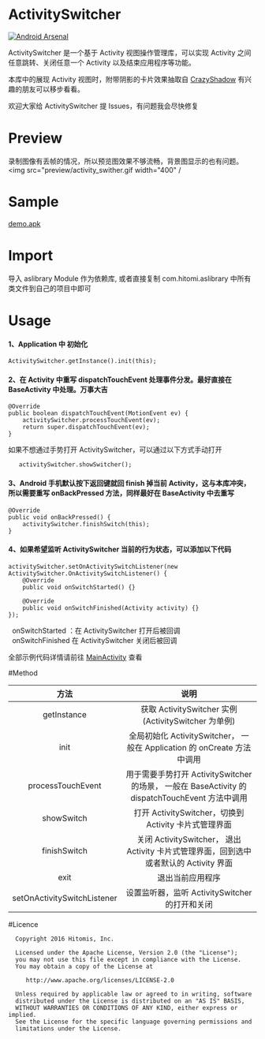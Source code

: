 # ActivitySwitcher

[![Android Arsenal](https://img.shields.io/badge/Android%20Arsenal-ActivitySwitcher-brightgreen.svg?style=flat)](http://android-arsenal.com/details/1/4635)

   ActivitySwitcher 是一个基于 Activity 视图操作管理库，可以实现 Activity 之间任意跳转、关闭任意一个 Activity
以及结束应用程序等功能。
   
   本库中的展现 Activity 视图时，附带阴影的卡片效果抽取自 [CrazyShadow](https://github.com/Hitomis/CrazyShadow) 有兴趣的朋友可以移步看看。
   
   欢迎大家给 ActivitySwitcher 提 Issues，有问题我会尽快修复

# Preview

录制图像有丢帧的情况，所以预览图效果不够流畅，背景图显示的也有问题。
<img src="preview/activity_swither.gif width="400" /

# Sample

[demo.apk](https://github.com/Hitomis/ActivitySwitcher/tree/master/sample/app.apk)

# Import

导入 aslibrary Module 作为依赖库, 或者直接复制 com.hitomi.aslibrary 中所有类文件到自己的项目中即可

# Usage

#### 1、Application 中 初始化

    ActivitySwitcher.getInstance().init(this);

#### 2、在 Activity 中重写 dispatchTouchEvent 处理事件分发。最好直接在 BaseActivity 中处理。万事大吉

    @Override
    public boolean dispatchTouchEvent(MotionEvent ev) {
        activitySwitcher.processTouchEvent(ev);
        return super.dispatchTouchEvent(ev);
    }

   如果不想通过手势打开 ActivitySwitcher，可以通过以下方式手动打开
   
       activitySwitcher.showSwitcher();

#### 3、Android 手机默认按下返回键就回 finish 掉当前 Activity，这与本库冲突，所以需要重写 onBackPressed 方法，同样最好在 BaseActivity 中去重写

    @Override
    public void onBackPressed() {
        activitySwitcher.finishSwitch(this);
    }

#### 4、如果希望监听 ActivitySwitcher 当前的行为状态，可以添加以下代码

    activitySwitcher.setOnActivitySwitchListener(new ActivitySwitcher.OnActivitySwitchListener() {
        @Override
        public void onSwitchStarted() {}

        @Override
        public void onSwitchFinished(Activity activity) {}
    });
    
   onSwitchStarted ：在 ActivitySwitcher 打开后被回调 <br/>
   onSwitchFinished 在 ActivitySwitcher 关闭后被回调

   全部示例代码详情请前往 [MainActivity](https://github.com/Hitomis/ActivitySwitcher/blob/master/app/src/main/java/com/hitomi/activityswitcher/MainActivity.java) 查看

#Method

| 方法 | 说明 |
| :--: | :--: |
| getInstance | 获取 ActivitySwitcher 实例 (ActivitySwitcher 为单例) |
| init | 全局初始化 ActivitySwitcher， 一般在 Application 的 onCreate 方法中调用 |
| processTouchEvent | 用于需要手势打开 ActivitySwitcher 的场景， 一般在 BaseActivity 的 dispatchTouchEvent 方法中调用 |
| showSwitch | 打开 ActivitySwitcher，切换到 Activity 卡片式管理界面 |
| finishSwitch | 关闭 ActivitySwitcher， 退出 Activity 卡片式管理界面，回到选中或者默认的 Activity 界面 |
| exit | 退出当前应用程序 |
| setOnActivitySwitchListener | 设置监听器，监听 ActivitySwitcher 的打开和关闭 |


#Licence

      Copyright 2016 Hitomis, Inc.

      Licensed under the Apache License, Version 2.0 (the "License");
      you may not use this file except in compliance with the License.
      You may obtain a copy of the License at

         http://www.apache.org/licenses/LICENSE-2.0

      Unless required by applicable law or agreed to in writing, software
      distributed under the License is distributed on an "AS IS" BASIS,
      WITHOUT WARRANTIES OR CONDITIONS OF ANY KIND, either express or implied.
      See the License for the specific language governing permissions and
      limitations under the License.
 


